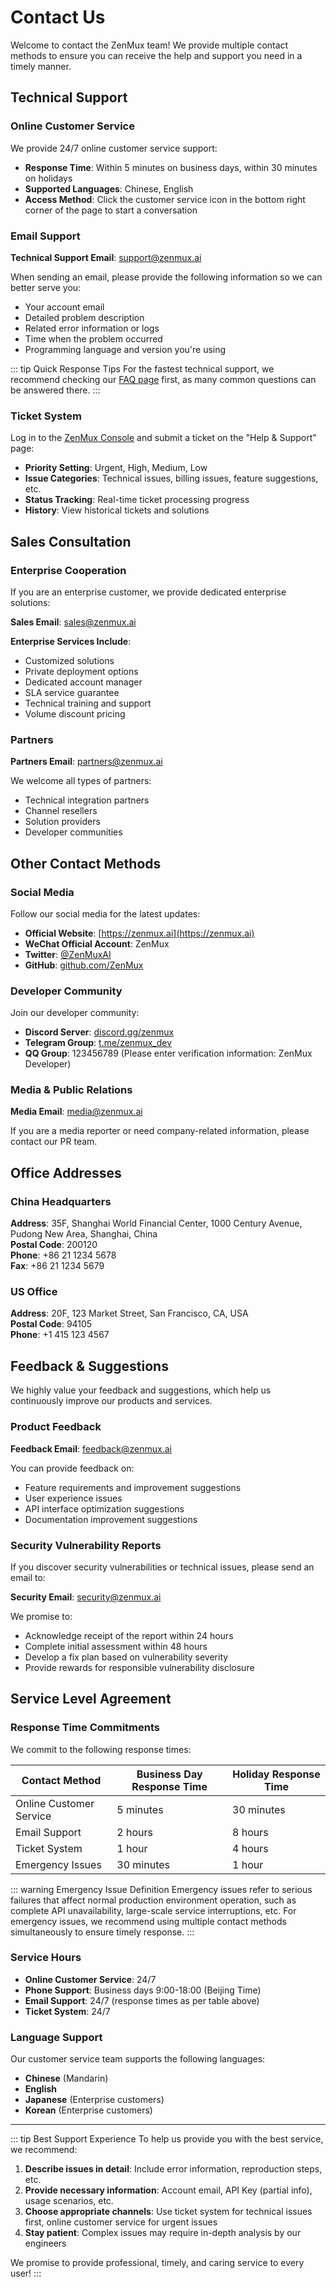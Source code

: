 # Contact Us

Welcome to contact the ZenMux team! We provide multiple contact methods to ensure you can receive the help and support you need in a timely manner.

## Technical Support

### Online Customer Service

We provide 24/7 online customer service support:

- **Response Time**: Within 5 minutes on business days, within 30 minutes on holidays
- **Supported Languages**: Chinese, English
- **Access Method**: Click the customer service icon in the bottom right corner of the page to start a conversation

### Email Support

**Technical Support Email**: [support@zenmux.ai](mailto:support@zenmux.ai)

When sending an email, please provide the following information so we can better serve you:

- Your account email
- Detailed problem description
- Related error information or logs
- Time when the problem occurred
- Programming language and version you're using

::: tip Quick Response Tips
For the fastest technical support, we recommend checking our [FAQ page](/zh/help/faq) first, as many common questions can be answered there.
:::

### Ticket System

Log in to the [ZenMux Console](https://console.zenmux.ai) and submit a ticket on the "Help & Support" page:

- **Priority Setting**: Urgent, High, Medium, Low
- **Issue Categories**: Technical issues, billing issues, feature suggestions, etc.
- **Status Tracking**: Real-time ticket processing progress
- **History**: View historical tickets and solutions

## Sales Consultation

### Enterprise Cooperation

If you are an enterprise customer, we provide dedicated enterprise solutions:

**Sales Email**: [sales@zenmux.ai](mailto:sales@zenmux.ai)

**Enterprise Services Include**:
- Customized solutions
- Private deployment options
- Dedicated account manager
- SLA service guarantee
- Technical training and support
- Volume discount pricing

### Partners

**Partners Email**: [partners@zenmux.ai](mailto:partners@zenmux.ai)

We welcome all types of partners:
- Technical integration partners
- Channel resellers
- Solution providers
- Developer communities

## Other Contact Methods

### Social Media

Follow our social media for the latest updates:

- **Official Website**: [https://zenmux.ai](https://zenmux.ai)
- **WeChat Official Account**: ZenMux
- **Twitter**: [@ZenMuxAI](https://twitter.com/ZenMuxAI)
- **GitHub**: [github.com/ZenMux](https://github.com/ZenMux)

### Developer Community

Join our developer community:

- **Discord Server**: [discord.gg/zenmux](https://discord.gg/zenmux)
- **Telegram Group**: [t.me/zenmux_dev](https://t.me/zenmux_dev)
- **QQ Group**: 123456789 (Please enter verification information: ZenMux Developer)

### Media & Public Relations

**Media Email**: [media@zenmux.ai](mailto:media@zenmux.ai)

If you are a media reporter or need company-related information, please contact our PR team.

## Office Addresses

### China Headquarters

**Address**: 35F, Shanghai World Financial Center, 1000 Century Avenue, Pudong New Area, Shanghai, China  
**Postal Code**: 200120  
**Phone**: +86 21 1234 5678  
**Fax**: +86 21 1234 5679

### US Office

**Address**: 20F, 123 Market Street, San Francisco, CA, USA  
**Postal Code**: 94105  
**Phone**: +1 415 123 4567

## Feedback & Suggestions

We highly value your feedback and suggestions, which help us continuously improve our products and services.

### Product Feedback

**Feedback Email**: [feedback@zenmux.ai](mailto:feedback@zenmux.ai)

You can provide feedback on:
- Feature requirements and improvement suggestions
- User experience issues
- API interface optimization suggestions
- Documentation improvement suggestions

### Security Vulnerability Reports

If you discover security vulnerabilities or technical issues, please send an email to:

**Security Email**: [security@zenmux.ai](mailto:security@zenmux.ai)

We promise to:
- Acknowledge receipt of the report within 24 hours
- Complete initial assessment within 48 hours
- Develop a fix plan based on vulnerability severity
- Provide rewards for responsible vulnerability disclosure

## Service Level Agreement

### Response Time Commitments

We commit to the following response times:

| Contact Method | Business Day Response Time | Holiday Response Time |
|----------------|---------------------------|----------------------|
| Online Customer Service | 5 minutes | 30 minutes |
| Email Support | 2 hours | 8 hours |
| Ticket System | 1 hour | 4 hours |
| Emergency Issues | 30 minutes | 1 hour |

::: warning Emergency Issue Definition
Emergency issues refer to serious failures that affect normal production environment operation, such as complete API unavailability, large-scale service interruptions, etc. For emergency issues, we recommend using multiple contact methods simultaneously to ensure timely response.
:::

### Service Hours

- **Online Customer Service**: 24/7
- **Phone Support**: Business days 9:00-18:00 (Beijing Time)
- **Email Support**: 24/7 (response times as per table above)
- **Ticket System**: 24/7

### Language Support

Our customer service team supports the following languages:

- **Chinese** (Mandarin)
- **English**
- **Japanese** (Enterprise customers)
- **Korean** (Enterprise customers)

---

::: tip Best Support Experience
To help us provide you with the best service, we recommend:

1. **Describe issues in detail**: Include error information, reproduction steps, etc.
2. **Provide necessary information**: Account email, API Key (partial info), usage scenarios, etc.
3. **Choose appropriate channels**: Use ticket system for technical issues first, online customer service for urgent issues
4. **Stay patient**: Complex issues may require in-depth analysis by our engineers

We promise to provide professional, timely, and caring service to every user!
:::